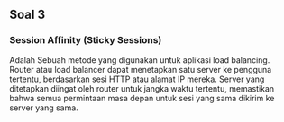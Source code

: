 ## Soal 3

### Session Affinity (Sticky Sessions)
Adalah Sebuah metode yang digunakan untuk aplikasi load balancing. Router atau load balancer dapat menetapkan satu server ke pengguna tertentu, berdasarkan sesi HTTP atau alamat IP mereka. Server yang ditetapkan diingat oleh router untuk jangka waktu tertentu, memastikan bahwa semua permintaan masa depan untuk sesi yang sama dikirim ke server yang sama.
